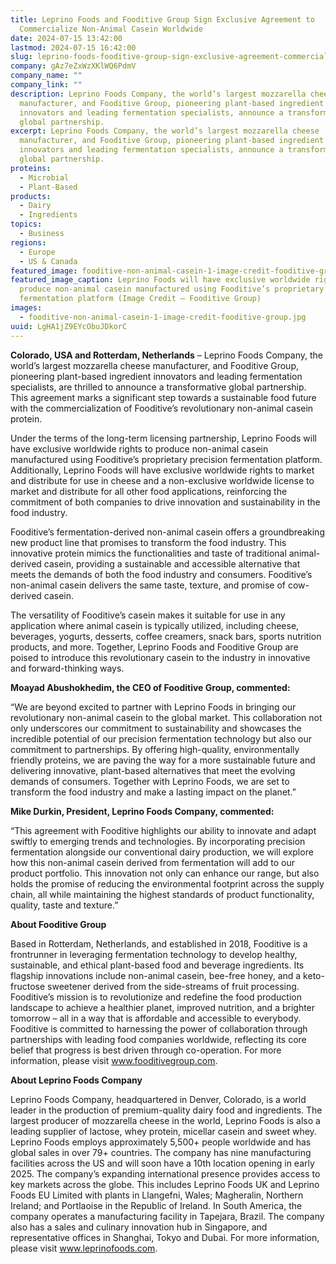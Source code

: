```yaml
---
title: Leprino Foods and Fooditive Group Sign Exclusive Agreement to
  Commercialize Non-Animal Casein Worldwide
date: 2024-07-15 13:42:00
lastmod: 2024-07-15 16:42:00
slug: leprino-foods-fooditive-group-sign-exclusive-agreement-commercialize-non-animal-casein-worldwide
company: gAz7eZxWzXKlWQ6PdmV
company_name: ""
company_link: ""
description: Leprino Foods Company, the world’s largest mozzarella cheese
  manufacturer, and Fooditive Group, pioneering plant-based ingredient
  innovators and leading fermentation specialists, announce a transformative
  global partnership.
excerpt: Leprino Foods Company, the world’s largest mozzarella cheese
  manufacturer, and Fooditive Group, pioneering plant-based ingredient
  innovators and leading fermentation specialists, announce a transformative
  global partnership.
proteins:
  - Microbial
  - Plant-Based
products:
  - Dairy
  - Ingredients
topics:
  - Business
regions:
  - Europe
  - US & Canada
featured_image: fooditive-non-animal-casein-1-image-credit-fooditive-group.jpg
featured_image_caption: Leprino Foods will have exclusive worldwide rights to
  produce non-animal casein manufactured using Fooditive’s proprietary precision
  fermentation platform (Image Credit – Fooditive Group)
images:
  - fooditive-non-animal-casein-1-image-credit-fooditive-group.jpg
uuid: LgHA1jZ9EYcObuJDkorC
---
```

**Colorado, USA and Rotterdam, Netherlands** – Leprino Foods Company, the world’s largest mozzarella cheese manufacturer, and Fooditive Group, pioneering plant-based ingredient innovators and leading fermentation specialists, are thrilled to announce a transformative global partnership. This agreement marks a significant step towards a sustainable food future with the commercialization of Fooditive’s revolutionary non-animal casein protein.

Under the terms of the long-term licensing partnership, Leprino Foods will have exclusive worldwide rights to produce non-animal casein manufactured using Fooditive’s proprietary precision fermentation platform. Additionally, Leprino Foods will have exclusive worldwide rights to market and distribute for use in cheese and a non-exclusive worldwide license to market and distribute for all other food applications, reinforcing the commitment of both companies to drive innovation and sustainability in the food industry.

Fooditive’s fermentation-derived non-animal casein offers a groundbreaking new product line that promises to transform the food industry. This innovative protein mimics the functionalities and taste of traditional animal-derived casein, providing a sustainable and accessible alternative that meets the demands of both the food industry and consumers. Fooditive’s non-animal casein delivers the same taste, texture, and promise of cow-derived casein.

The versatility of Fooditive’s casein makes it suitable for use in any application where animal casein is typically utilized, including cheese, beverages, yogurts, desserts, coffee creamers, snack bars, sports nutrition products, and more. Together, Leprino Foods and Fooditive Group are poised to introduce this revolutionary casein to the industry in innovative and forward-thinking ways.

**Moayad Abushokhedim, the CEO of Fooditive Group, commented:**

​“We are beyond excited to partner with Leprino Foods in bringing our revolutionary non-animal casein to the global market. This collaboration not only underscores our commitment to sustainability and showcases the incredible potential of our precision fermentation technology but also our commitment to partnerships. By offering high-quality, environmentally friendly proteins, we are paving the way for a more sustainable future and delivering innovative, plant-based alternatives that meet the evolving demands of consumers. Together with Leprino Foods, we are set to transform the food industry and make a lasting impact on the planet.”

**Mike Durkin, President, Leprino Foods Company, commented:**

​“This agreement with Fooditive highlights our ability to innovate and adapt swiftly to emerging trends and technologies. By incorporating precision fermentation alongside our conventional dairy production, we will explore how this non-animal casein derived from fermentation will add to our product portfolio. This innovation not only can enhance our range, but also holds the promise of reducing the environmental footprint across the supply chain, all while maintaining the highest standards of product functionality, quality, taste and texture.”

**About Fooditive Group**

​Based in Rotterdam, Netherlands, and established in 2018, Fooditive is a frontrunner in leveraging fermentation technology to develop healthy, sustainable, and ethical plant-based food and beverage ingredients. Its flagship innovations include non-animal casein, bee-free honey, and a keto-fructose sweetener derived from the side-streams of fruit processing. Fooditive’s mission is to revolutionize and redefine the food production landscape to achieve a healthier planet, improved nutrition, and a brighter tomorrow – all in a way that is affordable and accessible to everybody. Fooditive is committed to harnessing the power of collaboration through partnerships with leading food companies worldwide, reflecting its core belief that progress is best driven through co-operation. For more information, please visit www.fooditivegroup.com.

**About Leprino Foods Company**

​Leprino Foods Company, headquartered in Denver, Colorado, is a world leader in the production of premium-quality dairy food and ingredients. The largest producer of mozzarella cheese in the world, Leprino Foods is also a leading supplier of lactose, whey protein, micellar casein and sweet whey. Leprino Foods employs approximately 5,500+ people worldwide and has global sales in over 79+ countries. The company has nine manufacturing facilities across the US and will soon have a 10th location opening in early 2025. The company’s expanding international presence provides access to key markets across the globe. This includes Leprino Foods UK and Leprino Foods EU Limited with plants in Llangefni, Wales; Magheralin, Northern Ireland; and Portlaoise in the Republic of Ireland. In South America, the company operates a manufacturing facility in Tapejara, Brazil. The company also has a sales and culinary innovation hub in Singapore, and representative offices in Shanghai, Tokyo and Dubai. For more information, please visit www.leprinofoods.com.
